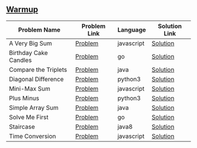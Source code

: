 ## [Warmup](https://www.hackerrank.com/domains/algorithms/warmup)

|Problem Name|Problem Link|Language|Solution Link|
---|---|---|---
|A Very Big Sum|[Problem](https://www.hackerrank.com/challenges/a-very-big-sum/problem)|javascript|[Solution](./a-very-big-sum.js)|
|Birthday Cake Candles|[Problem](https://www.hackerrank.com/challenges/birthday-cake-candles/problem)|go|[Solution](./birthday-cake-candles.go)|
|Compare the Triplets|[Problem](https://www.hackerrank.com/challenges/compare-the-triplets/problem)|java|[Solution](./ComparetheTriplets.java)|
|Diagonal Difference|[Problem](https://www.hackerrank.com/challenges/diagonal-difference/problem)|python3|[Solution](./diagonal-difference.py)|
|Mini-Max Sum|[Problem](https://www.hackerrank.com/challenges/mini-max-sum/problem)|javascript|[Solution](./mini-max-sum.js)|
|Plus Minus|[Problem](https://www.hackerrank.com/challenges/plus-minus/problem)|python3|[Solution](./plus-minus.py)|
|Simple Array Sum|[Problem](https://www.hackerrank.com/challenges/simple-array-sum/problem)|java|[Solution](./SimpleArraySum.java)|
|Solve Me First|[Problem](https://www.hackerrank.com/challenges/solve-me-first/problem)|go|[Solution](./solve-me-first.go)|
|Staircase|[Problem](https://www.hackerrank.com/challenges/staircase/problem)|java8|[Solution](./Staircase.java)|
|Time Conversion|[Problem](https://www.hackerrank.com/challenges/time-conversion/problem)|javascript|[Solution](./time-conversion.js)|
